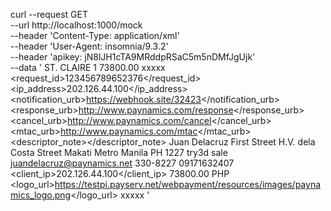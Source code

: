 curl --request GET \
  --url http://localhost:1000/mock \
  --header 'Content-Type: application/xml' \
  --header 'User-Agent: insomnia/9.3.2' \
  --header 'apikey: jN8lJH1cTA9MRddpRSaC5m5nDMfJgUjk' \
  --data '<?xml version="1.0" encoding="utf-8" ?>
<Request>
  <orders>
    <items>
      <itemname>ST. CLAIRE</itemname>
      <quantity>1</quantity>
      <amount>73800.00</amount>
    </items>
  </orders>
  <mid>xxxxx</mid>
  <request_id>123456789652376</request_id>
  <ip_address>202.126.44.100</ip_address>
  <notification_urb>https://webhook.site/32423</notification_urb>
  <response_urb>http://www.paynamics.com/response</response_urb>
  <cancel_urb>http://www.paynamics.com/cancel</cancel_urb>
  <mtac_urb>http://www.paynamics.com/mtac</mtac_urb>
  <descriptor_note></descriptor_note>
  <name>Juan</name>
  <lname>Delacruz</lname>
  <mname></mname>
  <address1>First Street</address1>
  <address2>H.V. dela Costa Street</address2>
  <city>Makati</city>
  <state>Metro Manila</state>
  <country>PH</country>
  <zip>1227</zip>
  <secure3d>try3d</secure3d>
  <trxType>sale</trxType>
  <email>juandelacruz@paynamics.net</email>
  <phone>330-8227</phone>
  <mobile>09171632407</mobile>
  <client_ip>202.126.44.100</client_ip>
  <amount>73800.00</amount>
  <currency>PHP</currency>
  <logo_url>https://testpi.payserv.net/webpayment/resources/images/paynamics_logo.png</logo_url>
  <method></method>
  <signature>xxxxx</signature>
</Request>
'
